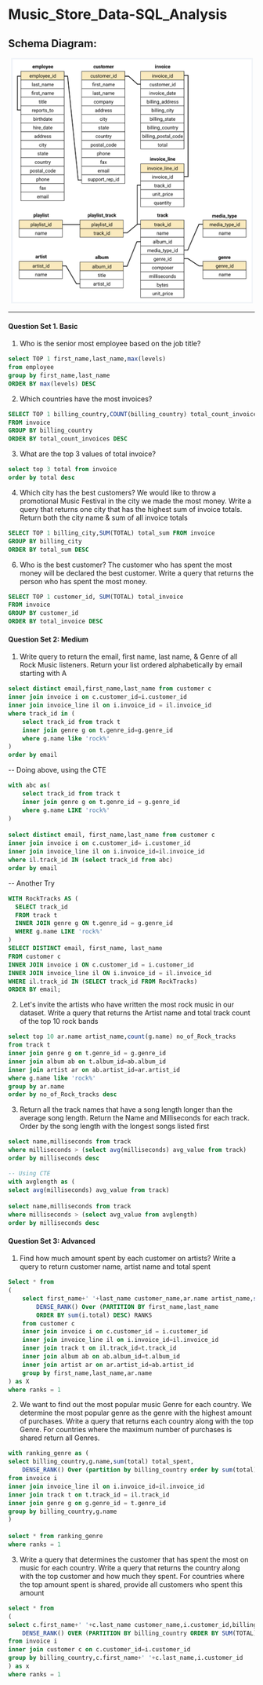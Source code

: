 # Music_Store_Data-SQL_Analysis


## Schema Diagram:

<p align="center"><img src=schema_diagram.png title="Schema Diagram" height=500 /></p>


---


#### Question Set 1. Basic
1. Who is the senior most employee based on the job title?
   
```sql
select TOP 1 first_name,last_name,max(levels) 
from employee
group by first_name,last_name
ORDER BY max(levels) DESC
```


2. Which countries have the most invoices?
```sql
SELECT TOP 1 billing_country,COUNT(billing_country) total_count_invoices
FROM invoice
GROUP BY billing_country
ORDER BY total_count_invoices DESC
```

3. What are the top 3 values of total invoice?
```sql
select top 3 total from invoice
order by total desc
```

4. Which city has the best customers? We would like to throw a promotional Music Festival in the city we made the most money. Write a query that returns one city that has the highest sum of invoice totals. Return both the city name & sum of all invoice totals
```sql
SELECT TOP 1 billing_city,SUM(TOTAL) total_sum FROM invoice
GROUP BY billing_city
ORDER BY total_sum DESC
```

6. Who is the best customer? The customer who has spent the most money will be declared the best customer. Write a query that returns the person who has spent the most money.
```sql
SELECT TOP 1 customer_id, SUM(TOTAL) total_invoice
FROM invoice
GROUP BY customer_id
ORDER BY total_invoice DESC
```




#### Question Set 2: Medium

1. Write query to return the email, first name, last name, & Genre of all Rock Music listeners. Return your list ordered alphabetically by email starting with A
```sql
select distinct email,first_name,last_name from customer c
inner join invoice i on c.customer_id=i.customer_id
inner join invoice_line il on i.invoice_id = il.invoice_id
where track_id in (
	select track_id from track t
	inner join genre g on t.genre_id=g.genre_id
	where g.name like 'rock%'
)
order by email
```

-- Doing above, using the CTE

```sql
with abc as(
	select track_id from track t
	inner join genre g on t.genre_id = g.genre_id
	where g.name LIKE 'rock%'
)

select distinct email, first_name,last_name from customer c
inner join invoice i on c.customer_id= i.customer_id
inner join invoice_line il on i.invoice_id=il.invoice_id
where il.track_id IN (select track_id from abc)
order by email
```


-- Another Try
```sql
WITH RockTracks AS (
  SELECT track_id
  FROM track t
  INNER JOIN genre g ON t.genre_id = g.genre_id
  WHERE g.name LIKE 'rock%'
)
SELECT DISTINCT email, first_name, last_name
FROM customer c
INNER JOIN invoice i ON c.customer_id = i.customer_id
INNER JOIN invoice_line il ON i.invoice_id = il.invoice_id
WHERE il.track_id IN (SELECT track_id FROM RockTracks)
ORDER BY email;
```


2. Let's invite the artists who have written the most rock music in our dataset. Write a query that returns the Artist name and total track count of the top 10 rock bands

```sql
select top 10 ar.name artist_name,count(g.name) no_of_Rock_tracks
from track t
inner join genre g on t.genre_id = g.genre_id
inner join album ab on t.album_id=ab.album_id
inner join artist ar on ab.artist_id=ar.artist_id
where g.name like 'rock%'
group by ar.name
order by no_of_Rock_tracks desc
```

3. Return all the track names that have a song length longer than the average song length. Return the Name and Milliseconds for each track. Order by the song length with the longest songs listed first

```sql
select name,milliseconds from track
where milliseconds > (select avg(milliseconds) avg_value from track)
order by milliseconds desc
```

```sql
-- Using CTE
with avglength as (
select avg(milliseconds) avg_value from track)

select name,milliseconds from track
where milliseconds > (select avg_value from avglength)
order by milliseconds desc
```





#### Question Set 3: Advanced

1. Find how much amount spent by each customer on artists? Write a query to return customer name, artist name and total spent

```sql
Select * from
(
	select first_name+' '+last_name customer_name,ar.name artist_name,sum(i.total) total_spent,
		DENSE_RANK() Over (PARTITION BY first_name,last_name
		ORDER BY sum(i.total) DESC) RANKS
	from customer c
	inner join invoice i on c.customer_id = i.customer_id 
	inner join invoice_line il on i.invoice_id=il.invoice_id
	inner join track t on il.track_id=t.track_id
	inner join album ab on ab.album_id=t.album_id
	inner join artist ar on ar.artist_id=ab.artist_id
	group by first_name,last_name,ar.name
) as X
where ranks = 1
```

2. We want to find out the most popular music Genre for each country. We determine the most popular genre as the genre with the highest amount of purchases. Write a query that returns each country along with the top Genre. For countries where the maximum number of purchases is shared return all Genres.

```sql
with ranking_genre as (
select billing_country,g.name,sum(total) total_spent,
	DENSE_RANK() Over (partition by billing_country order by sum(total) desc) ranks
from invoice i
inner join invoice_line il on i.invoice_id=il.invoice_id
inner join track t on t.track_id = il.track_id
inner join genre g on g.genre_id = t.genre_id
group by billing_country,g.name
)

select * from ranking_genre
where ranks = 1
```


3. Write a query that determines the customer that has spent the most on music for each country. Write a query that returns the country along with the top customer and how much they spent. For countries where the top amount spent is shared, provide all customers who spent this amount

```sql
select * from 
(
select c.first_name+' '+c.last_name customer_name,i.customer_id,billing_country,sum(total) total_spent,
	DENSE_RANK() OVER (PARTITION BY billing_country ORDER BY SUM(TOTAL) DESC) RANKS
from invoice i
inner join customer c on c.customer_id=i.customer_id
group by billing_country,c.first_name+' '+c.last_name,i.customer_id
) as x
where ranks = 1
```

